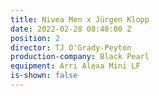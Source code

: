 ```yaml
---
title: Nivea Men x Jürgen Klopp
date: 2022-02-28 08:40:00 Z
position: 2
director: TJ O'Grady-Peyton
production-company: Black Pearl
equipment: Arri Alexa Mini LF
is-shown: false
---
```



